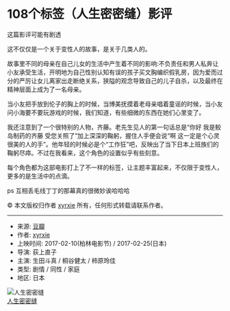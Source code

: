 # 108个标签（人生密密缝）影评

这篇影评可能有剧透

这不仅仅是一个关于变性人的故事，是关于几类人的。

故事里不同的母亲在自己儿女的生活中产生着不同的影响:不负责任和男人私奔让小友承受生活，开明地为自己性别认知有误的孩子买文胸编织假乳房，因为爱而过分的严厉让女儿离家出走断绝关系，狭隘的观念导致自己的儿子自杀，以及最终在精神层面上成为了一名母亲。

当小友把手放到伦子的胸上的时候，当博美抚摸着老母亲唱着童谣的时候，当小友问小海要不要玩游戏的时候，我们知道，有些细微的东西在她们心里变了。

我还注意到了一个很特别的人物，齐藤。老先生见人的第一句话总是“你好 我是鲛岛制药的齐藤 受您关照了”加上深深的鞠躬，握住人手便会说“啊 这一定是个心灵很美的人的手”。他年轻的时候必是个“工作狂”吧，反映出了当下日本上班族们的鞠躬尽瘁。不过在我看来，这个角色的设置似乎有些刻意。

每个角色都为这部电影打上了不一样的标签，让主题丰富起来，不仅限于变性人，更多的是生活中的点滴。

ps 互相丢毛线丁丁的那幕真的很微妙诶哈哈哈

© 本文版权归作者 [xyrxie](https://www.douban.com/people/71420864/) 所有，任何形式转载请联系作者。

---

- 来源: [豆瓣](https://www.douban.com)
- 作者: [xyrxie](https://www.douban.com/people/71420864/)
- 上映时间: 2017-02-10(柏林电影节) / 2017-02-25(日本)
- 导演: 荻上直子
- 主演: 生田斗真 / 桐谷健太 / 柿原玲佳
- 类型: 剧情 / 同性 / 家庭
- 地区: 日本

![人生密密缝](https://img1.doubanio.com/view/photo/s_ratio_poster/public/p2385400300.webp)  
[人生密密缝](https://movie.douban.com/subject/26754513/)
<!-- tcd_original_link https://m.douban.com/movie/review/8809610?count=-25&start=22&from=subject -->
